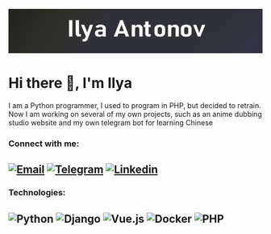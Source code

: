 ![head](img/new_header.png)

# Hi there 👋, I'm Ilya


I am a Python programmer, I used to program in PHP, but decided to retrain. Now I am working on several of my own projects, such as an anime dubbing studio website and my own telegram bot for learning Chinese


<h3>Connect with me:</h3>

<!-- [![My site](https://img.shields.io/badge/My_site(ilya69.ru)-040404?style=for-the-badge&logo=web&logoColor=white)](https://ilya69.ru) -->
[![Email](https://img.shields.io/badge/Email-0088cc?style=for-the-badge&logo=gmail&logoColor=white)](mailto:nymnismat@gmail.com)
[![Telegram](https://img.shields.io/badge/Telegram-0088cc?style=for-the-badge&logo=telegram&logoColor=white)](https://t.me/Ilya_working_channel)
[![Linkedin](https://img.shields.io/badge/Linkedin-0077b5?style=for-the-badge&logo=linkedin&logoColor=white)](https://www.linkedin.com/in/ilya-antonov-991423209/)
---
<h3>Technologies:</h3>

![Python](https://img.shields.io/badge/Python-blue?style=for-the-badge&logo=python&logoColor=white)
![Django](https://img.shields.io/badge/Django-green?style=for-the-badge&logo=django&logoColor=white)
![Vue.js](https://img.shields.io/badge/Vue.js-42b883?style=for-the-badge&logo=vuedotjs&logoColor=white)
![Docker](https://img.shields.io/badge/Docker-2496ED?style=for-the-badge&logo=docker&logoColor=white)
![PHP](https://img.shields.io/badge/PHP-777bb4?style=for-the-badge&logo=php&logoColor=white)
---
<!-- ![JavaScript](https://img.shields.io/badge/JavaScript-f7df1e?style=for-the-badge&logo=javascript&logoColor=black) -->
<!-- ![HTML5](https://img.shields.io/badge/HTML5-e34f26?style=for-the-badge&logo=html5&logoColor=white) -->
<!-- ![CSS3](https://img.shields.io/badge/CSS3-1572b6?style=for-the-badge&logo=css3) -->
